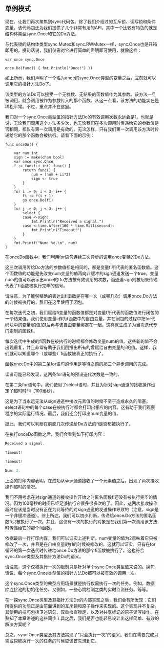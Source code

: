 ## 单例模式

现在，让我们再次聚焦到sync代码包。除了我们介绍过的互斥锁、读写锁和条件变量，该代码包还为我们提供了几个非常有用的API。其中一个比较有特色的就是结构体类型sync.Once和它的Do方法。

与代表锁的结构体类型sync.Mutex和sync.RWMutex一样，sync.Once也是开箱即用的。换句话说，我们仅需对它进行简单的声明即可使用，就像这样：

```
var once sync.Once

once.Do(func() { fmt.Println("Once!") })
```


如上所示，我们声明了一个名为once的sync.Once类型的变量之后，立刻就可以调用它的指针方法Do了。

该类型的方法Do可以接受一个无参数、无结果的函数值作为其参数。该方法一旦被调用，就会调用被作为参数传入的那个函数。从这一点看，该方法的功能实在是稀松平常。不过，重点并不在这里。

我们对一个sync.Once类型值的指针方法Do的有效调用次数永远会是1。也就是说，无论我们调用这个方法多少次，也无论我们在多次调用时传递给它的参数值是否相同，都仅有第一次调用是有效的。无论怎样，只有我们第一次调用该方法时传递给它的那个函数会被执行。请看下面的示例：

```
func onceDo() {

    var num int
    sign := make(chan bool)
    var once sync.Once
    f := func(ii int) func() {
        return func() {
            num = (num + ii*2)
            sign <- true
        }
    }
    for i := 0; i < 3; i++ {
        fi := f(i + 1)
        go once.Do(fi)
    }
    for j := 0; j < 3; j++ {
        select {
        case <-sign:
            fmt.Println("Received a signal.")
        case <-time.After(100 * time.Millisecond):
            fmt.Println("Timeout!")
        }
    }
    fmt.Printf("Num: %d.\n", num)
}
```

在onceDo函数中，我们利用for语句连续三次异步的调用once变量的Do方法。

这三次调用传给Do方法的参数值都是相同的，都是变量fi所代表的匿名函数值。这个函数值的功能是先改变num变量的值再向非缓冲的sign通道发送一个true。变量num的值可以表示出once的Do方法被有效调用的次数，而通道sign则被用来传递代表了fi函数被执行完毕的信号。

请注意，为了能够精确的表达出fi函数是在哪一次（或哪几次）调用once.Do方法的时候被执行的，我们在这里使用了闭包。

在每次迭代之初，我们赋给fi变量的函数值都是对变量f所代表的函数值进行闭包的一个结果值。我们使用变量ii作为f函数中的自由变量，并在闭包的过程中把for代码块中的变量i的值加1后再与该自由变量绑定在一起。这样就生成了为当次迭代专门定制的函数fi。

每次迭代中生成的fi函数在被执行的时候都会修改变量num的值。这些新的值不会出现重复，并且非常有助于我们倒推出所有的曾赋给自由变量的ii的值。这样，我们就可以知道哪个（或哪些）fi函数被真正的执行了。

函数onceDo中的第二条for语句的作用是等待之前的那三个异步调用的完成。

读者可能已经发现，这两条for语句的预设迭代次数是一致的。

在第二条for语句中，我们使用了select语句，并且为针对sign通道的接收操作设定了超时时间（100毫秒）。

这是为了当永远无法从sign通道中接收元素值的时候不至于造成永久的阻塞。select语句中的每个case在被执行时都会打印出相应的内容。这有助于我们观察程序的实际运行情况。最后，我们还会打印出num变量的值。

据此，我们可以判断在前面几次传递给Do方法的fi是否都被执行了。

在执行onceDo函数之后，我们会看到如下打印内容：

```go
Received a signal.
 
Timeout!
 
Timeout!
 
Num: 2.
```

上面的打印内容表明，在成功从sign通道接收了一个元素值之后，出现了两次接收操作超时的情况。

我们不用考虑在对sign通道的接收操作开始之时匿名函数fi还没有被执行完毕的情况。因为100毫秒的时间已经足够执行它很多很多次的了。因此，这两次接收操作超时应该是当时没有正在为此等待的对sign通道的发送操作导致的（注意，sign是一个非缓冲通道）。综上所述，我们可以初步判断，传递给once.Do方法的匿名函数fi只被执行了一次。并且，这仅有一次的执行的对象是在我们第一次调用该方法时传递给它的那个fi函数。

依据最后一行打印内容，我们可以证实上述判断。num变量的值为2意味着它只被修改了一次，并且是在自由变量ii为1的时候被修改的。这就可以证实，只有在for循环的第一次迭代时传递给once.Do方法的那个fi函数被执行了。这也符合sync.Once类型及其指针方法Do的语义。

请注意，这个仅被执行一次的限制只是针对单个sync.Once类型值来说的。换句话说，每个sync.Once类型值的指针方法Do都可以被有效的调用一次。

这个sync.Once类型的典型应用场景就是执行仅需执行一次的任务。例如，数据库连接池的初始化任务。又例如，一些心跳检测之类的实时监测任务。等等。

在一探sync.Once类型及其指针方法Do的内部实现之后，我们会有所发现：它们所提供的功能正是由前面讲到的互斥锁和原子操作来实现的。这个实现并不复杂。其使用的技巧包括卫述语句、双重检查锁定，以及对共享标记的原子读写操作。在熟知了本章讲述的这些同步工具之后，我们是否也能轻易设计出这样简单、有效的解决方案呢？

总之，sync.Once类型及其方法实现了“只会执行一次”的语义。我们在需要完成只需或只能执行一次的任务的时候应该首先想到它。